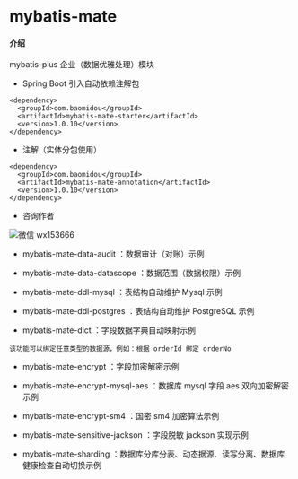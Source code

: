 # mybatis-mate

#### 介绍
mybatis-plus 企业（数据优雅处理）模块

- Spring Boot 引入自动依赖注解包

```
<dependency>
  <groupId>com.baomidou</groupId>
  <artifactId>mybatis-mate-starter</artifactId>
  <version>1.0.10</version>
</dependency>
```

- 注解（实体分包使用）

```
<dependency>
  <groupId>com.baomidou</groupId>
  <artifactId>mybatis-mate-annotation</artifactId>
  <version>1.0.10</version>
</dependency>
```

- 咨询作者

![微信 wx153666](https://images.gitee.com/uploads/images/2021/0903/235825_2d017339_12260.jpeg)

- mybatis-mate-data-audit ：数据审计（对账）示例


- mybatis-mate-data-datascope ：数据范围（数据权限）示例


- mybatis-mate-ddl-mysql ：表结构自动维护 Mysql 示例


- mybatis-mate-ddl-postgres ：表结构自动维护 PostgreSQL 示例


- mybatis-mate-dict ：字段数据字典自动映射示例

`该功能可以绑定任意类型的数据源，例如：根据 orderId 绑定 orderNo`


- mybatis-mate-encrypt ：字段加密解密示例


- mybatis-mate-encrypt-mysql-aes ：数据库 mysql 字段 aes 双向加密解密示例


- mybatis-mate-encrypt-sm4 ：国密 sm4 加密算法示例


- mybatis-mate-sensitive-jackson ：字段脱敏 jackson 实现示例


- mybatis-mate-sharding ：数据库分库分表、动态据源、读写分离、数据库健康检查自动切换示例

